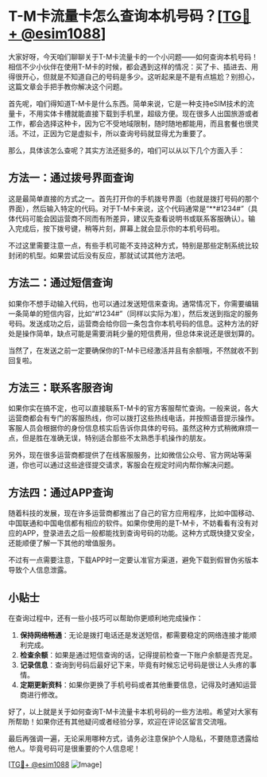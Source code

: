 # T-M卡流量卡怎么查询本机号码？[[TG💪+ @esim1088](https://t.me/s/esim1088)]

大家好呀，今天咱们聊聊关于T-M卡流量卡的一个小问题——如何查询本机号码！相信不少小伙伴在使用T-M卡的时候，都会遇到这样的情况：买了卡、插进去、用得很开心，但就是不知道自己的号码是多少。这听起来是不是有点尴尬？别担心，这篇文章会手把手教你解决这个问题。

首先呢，咱们得知道T-M卡是什么东西。简单来说，它是一种支持eSIM技术的流量卡，不用实体卡槽就能直接下载到手机里，超级方便。现在很多人出国旅游或者工作，都会选择这种卡，因为它不受地域限制，随时随地都能用，而且套餐也很灵活。不过，正因为它是虚拟卡，所以查询号码就显得尤为重要了。

那么，具体该怎么查呢？其实方法还挺多的，咱们可以从以下几个方面入手：

## 方法一：通过拨号界面查询

这是最简单直接的方式之一。首先打开你的手机拨号界面（也就是拨打号码的那个界面），然后输入特定的代码。对于T-M卡来说，这个代码通常是“**#1234#”（具体代码可能会因运营商不同而有所差异，建议先查看说明书或联系客服确认）。输入完成后，按下拨号键，稍等片刻，屏幕上就会显示你的本机号码啦。

不过这里需要注意一点，有些手机可能不支持这种方式，特别是那些定制系统比较封闭的机型。如果尝试后没有反应，那就试试其他方法吧。

## 方法二：通过短信查询

如果你不想手动输入代码，也可以通过发送短信来查询。通常情况下，你需要编辑一条简单的短信内容，比如“#1234#”（同样以实际为准），然后发送到指定的服务号码。发送成功之后，运营商会给你回一条包含你本机号码的信息。这种方法的好处是操作简单，缺点可能是需要消耗少量的短信费用，但总体来说还是很划算的。

当然了，在发送之前一定要确保你的T-M卡已经激活并且有余额哦，不然就收不到回复啦。

## 方法三：联系客服咨询

如果你实在搞不定，也可以直接联系T-M卡的官方客服帮忙查询。一般来说，各大运营商都会有专门的客服热线，你可以拨打这些热线电话，并按照语音提示操作。客服人员会根据你的身份信息核实后告诉你具体的号码。虽然这种方式稍微麻烦一点，但是胜在准确无误，特别适合那些不太熟悉手机操作的朋友。

另外，现在很多运营商都提供了在线客服服务，比如微信公众号、官方网站等渠道，你也可以通过这些途径提交请求，客服会在规定时间内帮你解决问题。

## 方法四：通过APP查询

随着科技的发展，现在许多运营商都推出了自己的官方应用程序，比如中国移动、中国联通和中国电信都有相应的软件。如果你使用的是T-M卡，不妨看看有没有对应的APP，登录进去之后一般都能找到查询号码的功能。这种方式既快捷又安全，还能顺便了解一下其他的增值服务。

不过有一点需要注意，下载APP时一定要认准官方渠道，避免下载到假冒伪劣版本导致个人信息泄露。

## 小贴士

在查询过程中，还有一些小技巧可以帮助你更顺利地完成操作：

1. **保持网络畅通**：无论是拨打电话还是发送短信，都需要稳定的网络连接才能顺利完成。
2. **检查余额**：如果是通过短信查询的话，记得提前检查一下账户余额是否充足。
3. **记录信息**：查询到号码后最好记下来，毕竟有时候忘记号码是很让人头疼的事情。
4. **定期更新资料**：如果你更换了手机号码或者其他重要信息，记得及时通知运营商进行修改。

好了，以上就是关于如何查询T-M卡流量卡本机号码的一些方法啦。希望对大家有所帮助！如果你还有其他疑问或者经验分享，欢迎在评论区留言交流哦。

最后再强调一遍，无论采用哪种方式，请务必注意保护个人隐私，不要随意透露给他人。毕竟号码可是很重要的个人信息呢！

[[TG💪+ @esim1088](https://t.me/s/esim1088) ![Image](https://i.postimg.cc/4NQfJmqS/Snipaste-2025-05-13-00-14-12.png)]